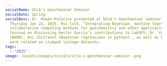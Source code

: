 ```yaml
---
socialName: UCLA's Geocheminar Seminar
socialDate: Spring
socialDesc: Dr. Román-Palacios presented at UCLA's Geocheminar seminar on
  Thursday Jan 23, 2025. His talk, “Integrating Bayesian, machine learning, and
  collaborative computing methods for geochemistry and other applications”,
  focused on discussing Hector Garcia's contributions to LabOPS, Dr. Van Boxel
  (BARN), Ani Chitransh (Bayesian regressions in python) , as well as his own
  work related on clumped isotope datasets.
tags:
  - "2025"
image: /assets/images/socials/ucla-s-geocheminar-seminar-.png
---
```

